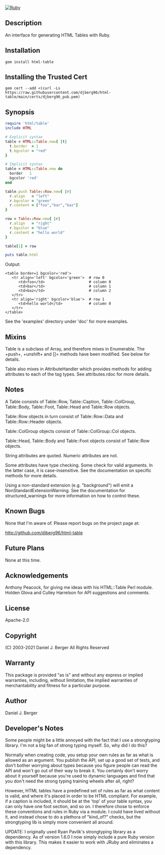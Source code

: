 [![Ruby](https://github.com/djberg96/html-table/actions/workflows/ruby.yml/badge.svg)](https://github.com/djberg96/html-table/actions/workflows/ruby.yml)

## Description
An interface for generating HTML Tables with Ruby.

## Installation
`gem install html-table`

## Installing the Trusted Cert

`gem cert --add <(curl -Ls https://raw.githubusercontent.com/djberg96/html-table/main/certs/djberg96_pub.pem)`

## Synopsis
```ruby
require 'html/table'
include HTML

# Explicit syntax
table = HTML::Table.new{ |t|
  t.border  = 1
  t.bgcolor = "red"
}

# Implicit syntax
table = HTML::Table.new do
  border   1
  bgcolor 'red'
end

table.push Table::Row.new{ |r|
  r.align   = "left"
  r.bgcolor = "green"
  r.content = ["foo","bar","baz"]
}

row = Table::Row.new{ |r|
  r.align   = "right"
  r.bgcolor = "blue"
  r.content = "hello world"
}

table[1] = row

puts table.html
```
Output:
```
<table border=1 bgcolor='red'>
   <tr align='left' bgcolor='green'>  # row 0
      <td>foo</td>                    # column 0
      <td>bar</td>                    # column 1
      <td>baz</td>                    # column 2
   </tr>
   <tr align='right' bgcolor='blue'>  # row 1
      <td>hello world</td>            # column 0
   </tr>
</table>
```
See the 'examples' directory under 'doc' for more examples.

## Mixins
Table is a subclass of Array, and therefore mixes in Enumerable. The
+push+, +unshift+ and []= methods have been modified. See below for details.    
   
Table also mixes in AttributeHandler which provides methods for adding
attributes to each of the tag types. See attributes.rdoc for more details.

## Notes
A Table consists of Table::Row, Table::Caption, Table::ColGroup,
Table::Body, Table::Foot, Table::Head and Table::Row objects.

Table::Row objects in turn consist of Table::Row::Data and
Table::Row::Header objects.

Table::ColGroup objects consist of Table::ColGroup::Col
objects.

Table::Head, Table::Body and Table::Foot objects consist
of Table::Row objects.
    
String attributes are quoted. Numeric attributes are not.

Some attributes have type checking. Some check for valid arguments. In
the latter case, it is case-insensitive. See the documentation on
specific methods for more details.

Using a non-standard extension (e.g. "background") will emit a
NonStandardExtensionWarning. See the documentation for structured_warnings
for more information on how to control these.

## Known Bugs
None that I'm aware of. Please report bugs on the project page at:

http://github.com/djberg96/html-table

## Future Plans
None at this time.

## Acknowledgements
Anthony Peacock, for giving me ideas with his HTML::Table Perl module.
Holden Glova and Culley Harrelson for API suggestions and comments.

## License
Apache-2.0

## Copyright
(C) 2003-2021 Daniel J. Berger
All Rights Reserved

## Warranty
This package is provided "as is" and without any express or
implied warranties, including, without limitation, the implied
warranties of merchantability and fitness for a particular purpose.

## Author
Daniel J. Berger

## Developer's Notes
Some people might be a little annoyed with the fact that I use a
strongtyping library. I'm not a big fan of strong typing myself.
So, why did I do this?

Normally when creating code, you setup your own rules as far as what is
allowed as an argument. You publish the API, set up a good set of tests,
and don't bother worrying about types because you figure people can read
the API and won't go out of their way to break it. You certainly don't
worry about it yourself because you're used to dynamic languages and find
that you don't need the strong typing training wheels after all, right?

However, HTML tables have a predefined set of rules as far as what content
is valid, and where it's placed in order to be HTML compliant. For
example, if a caption is included, it should be at the 'top' of your table
syntax, you can only have one foot section, and so on. I therefore chose to
enforce these conventions and rules in Ruby via a module. I could have
lived without it, and instead chose to do a plethora of "kind_of?" checks,
but the strongtyping lib is simply more convenient all around.

UPDATE: I originally used Ryan Pavlik's strongtyping library as a dependency.
As of version 1.6.0 I now simply include a pure Ruby version with this library.
This makes it easier to work with JRuby and eliminates a dependency.
